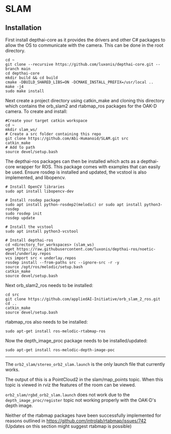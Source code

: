 # SLAM

## Installation ##

First install depthai-core as it provides the drivers and other C# packages to allow the OS to communicate with the camera. This can be done in the root directory.

```
cd ~
git clone --recursive https://github.com/luxonis/depthai-core.git --branch main
cd depthai-core
mkdir build && cd build
cmake -DBUILD_SHARED_LIBS=ON -DCMAKE_INSTALL_PREFIX=/usr/local ..
make -j4
sudo make install
```

Next create a project directory using catkin_make and cloning this directory which contains the orb_slam2 and rtabmap_ros packages for the OAK-D camera.
To create and install:
```
#Create your target catkin workspace
cd ~
mkdir slam_ws/          
# Create a src folder containing this repo
git clone https://github.com/Abi-Humanoid/SLAM.git src        
catkin_make 
# Add to path
source devel/setup.bash         
```

The depthai-ros packages can then be installed which acts as a depthai-core wrapper for ROS. This package comes with examples that can easily be used.
Ensure rosdep is installed and updated, the vcstool is also implemented, and libopencv.
```
# Install OpenCV libraries
sudo apt install libopencv-dev

# Install rosdep package
sudo apt install python-rosdep2(melodic) or sudo apt install python3-rosdep
sudo rosdep init
rosdep update

# Install the vcstool  
sudo apt install python3-vcstool

# Install depthai-ros
cd <directory_for_workspaces> (slam_ws)
wget https://raw.githubusercontent.com/luxonis/depthai-ros/noetic-devel/underlay.repos
vcs import src < underlay.repos
rosdep install --from-paths src --ignore-src -r -y
source /opt/ros/melodic/setup.bash
catkin_make
source devel/setup.bash
```


Next orb_slam2_ros needs to be installed:
```
cd src
git clone https://github.com/appliedAI-Initiative/orb_slam_2_ros.git
cd ..
catkin_make
source devel/setup.bash
```

rtabmap_ros also needs to be installed:
```
sudo apt-get install ros-melodic-rtabmap-ros
```

Now the depth_image_proc package needs to be installed/updated:
```
sudo apt-get install ros-melodic-depth-image-poc
```



---
The ```orb2_slam/stereo_orb2_slam.launch``` is the only launch file that currently works.

The output of this is a PointCloud2 in the slam/map_points topic.
When this topic is viewed in rviz the features of the room can be viewed.

```orb2_slam/rgbd_orb2_slam.launch``` does not work due to the ```depth_image_proc/register``` topic not working properly with the OAK-D's depth image.

Neither of the rtabmap packages have been successfully implemented for reasons outlined in https://github.com/introlab/rtabmap/issues/742 (Updates on this section might suggest rtabmap is possible) 
